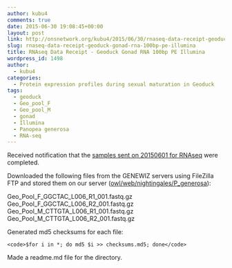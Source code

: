 ```yaml
---
author: kubu4
comments: true
date: 2015-06-30 19:08:45+00:00
layout: post
link: http://onsnetwork.org/kubu4/2015/06/30/rnaseq-data-receipt-geoduck-gonad-rna-100bp-pe-illumina/
slug: rnaseq-data-receipt-geoduck-gonad-rna-100bp-pe-illumina
title: RNAseq Data Receipt - Geoduck Gonad RNA 100bp PE Illumina
wordpress_id: 1498
author:
  - kubu4
categories:
  - Protein expression profiles during sexual maturation in Geoduck
tags:
  - geoduck
  - Geo_pool_F
  - Geo_pool_M
  - gonad
  - Illumina
  - Panopea generosa
  - RNA-seq
---
```


Received notification that the [samples sent on 20150601 for RNAseq](http://onsnetwork.org/kubu4/2015/06/01/sample-submission-geoduck-gonad-for-rna-seq/) were completed.

Downloaded the following files from the GENEWIZ servers using FileZilla FTP and stored them on our server ([owl/web/nightingales/P_generosa](http://owl.fish.washington.edu/nightingales/P_generosa/)):

Geo_Pool_F_GGCTAC_L006_R1_001.fastq.gz
Geo_Pool_F_GGCTAC_L006_R2_001.fastq.gz
Geo_Pool_M_CTTGTA_L006_R1_001.fastq.gz
Geo_Pool_M_CTTGTA_L006_R2_001.fastq.gz

Generated md5 checksums for each file:


    
    <code>$for i in *; do md5 $i >> checksums.md5; done</code>



Made a readme.md file for the directory.
